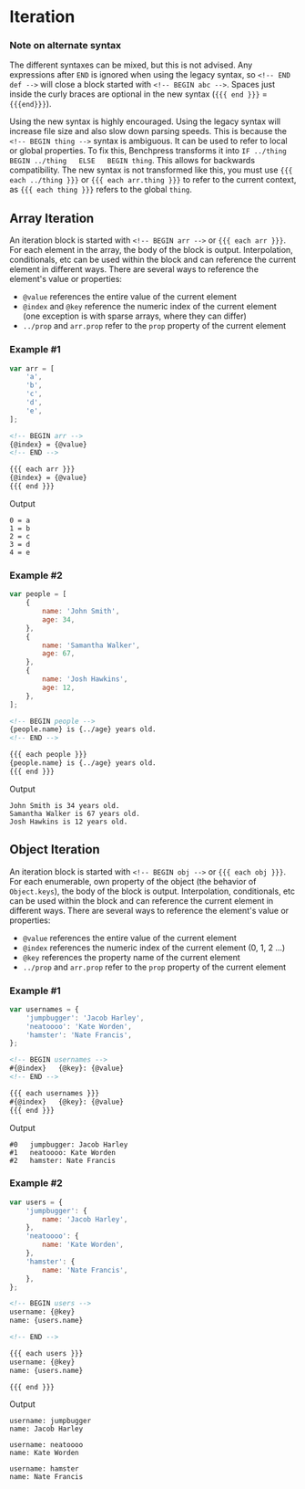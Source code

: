 # Iteration

### Note on alternate syntax

The different syntaxes can be mixed, but this is not advised. 
Any expressions after `END` is ignored when using the legacy syntax, so `<!-- END def -->` will close a block started with `<!-- BEGIN abc -->`.
Spaces just inside the curly braces are optional in the new syntax (`{{{ end }}}` = `{{{end}}}`).

Using the new syntax is highly encouraged. Using the legacy syntax will increase file size and also slow down parsing speeds. 
This is because the `<!-- BEGIN thing -->` syntax is ambiguous. It can be used to refer to local or global properties. 
To fix this, Benchpress transforms it into ` IF ../thing   BEGIN ../thing   ELSE   BEGIN thing `. This allows for backwards compatibility.
The new syntax is not transformed like this, you must use `{{{ each ../thing }}}` or `{{{ each arr.thing }}}` to refer to the current context, as `{{{ each thing }}}` refers to the global `thing`.

## Array Iteration

An iteration block is started with `<!-- BEGIN arr -->` or `{{{ each arr }}}`. For each element in the array, the body of the block is output. 
Interpolation, conditionals, etc can be used within the block and can reference the current element in different ways. There are several ways to reference the element's value or properties:

- `@value` references the entire value of the current element
- `@index` and `@key` reference the numeric index of the current element  
  (one exception is with sparse arrays, where they can differ)
- `../prop` and `arr.prop` refer to the `prop` property of the current element

### Example #1
```js
var arr = [
    'a',
    'b',
    'c',
    'd',
    'e',
];
```
```html
<!-- BEGIN arr -->
{@index} = {@value}
<!-- END -->

{{{ each arr }}}
{@index} = {@value}
{{{ end }}}
```

Output
```text
0 = a
1 = b
2 = c
3 = d
4 = e
```

### Example #2

```js
var people = [
    {
        name: 'John Smith',
        age: 34,
    },
    {
        name: 'Samantha Walker',
        age: 67,
    },
    {
        name: 'Josh Hawkins',
        age: 12,
    },
];
```
```html
<!-- BEGIN people -->
{people.name} is {../age} years old.
<!-- END -->

{{{ each people }}}
{people.name} is {../age} years old.
{{{ end }}}
```

Output
```text
John Smith is 34 years old.
Samantha Walker is 67 years old.
Josh Hawkins is 12 years old.
```

## Object Iteration

An iteration block is started with `<!-- BEGIN obj -->` or `{{{ each obj }}}`. For each enumerable, own property of the object (the behavior of `Object.keys`), the body of the block is output. 
Interpolation, conditionals, etc can be used within the block and can reference the current element in different ways. There are several ways to reference the element's value or properties:

- `@value` references the entire value of the current element
- `@index` references the numeric index of the current element (0, 1, 2 ...)
- `@key` references the property name of the current element
- `../prop` and `arr.prop` refer to the `prop` property of the current element

### Example #1
```js
var usernames = {
    'jumpbugger': 'Jacob Harley',
    'neatoooo': 'Kate Worden',
    'hamster': 'Nate Francis',
};
```
```html
<!-- BEGIN usernames -->
#{@index}   {@key}: {@value}
<!-- END -->

{{{ each usernames }}}
#{@index}   {@key}: {@value}
{{{ end }}}
```

Output
```text
#0   jumpbugger: Jacob Harley
#1   neatoooo: Kate Worden
#2   hamster: Nate Francis
```

### Example #2
```js
var users = {
    'jumpbugger': {
        name: 'Jacob Harley',
    },
    'neatoooo': {
        name: 'Kate Worden',
    },
    'hamster': {
        name: 'Nate Francis',
    },
};
```
```html
<!-- BEGIN users -->
username: {@key}
name: {users.name}

<!-- END -->

{{{ each users }}}
username: {@key}
name: {users.name}

{{{ end }}}
```

Output
```text
username: jumpbugger
name: Jacob Harley

username: neatoooo
name: Kate Worden

username: hamster
name: Nate Francis
```
